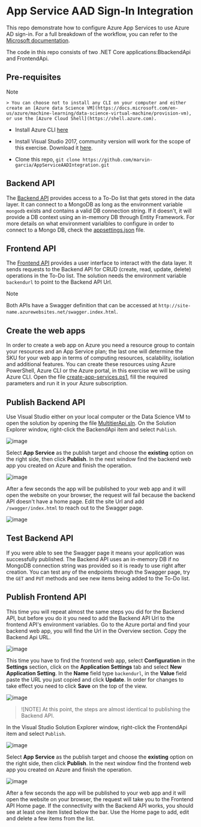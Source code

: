 # App Service AAD Sign-In Integration
This repo demonstrate how to configure Azure App Services to use Azure AD sign-in. For a full breakdown of the workflow, you can refer to the [Microsoft documentation](https://docs.microsoft.com/en-us/azure/app-service/app-service-web-tutorial-auth-aad).

The code in this repo consists of two .NET Core applications:BbackendApi and FrontendApi.

## Pre-requisites
> [!NOTE]
    > You can choose not to install any CLI on your computer and either create an [Azure data Science VM](https://docs.microsoft.com/en-us/azure/machine-learning/data-science-virtual-machine/provision-vm), or use the [Azure Cloud Shell](https://shell.azure.com).

* Install Azure CLI [here](https://docs.microsoft.com/en-us/cli/azure/install-azure-cli?view=azure-cli-latest)
* Install Visual Studio 2017, community version will work for the scope of this exercise. Download it [here](https://visualstudio.microsoft.com/downloads/).

* Clone this repo, ```git clone https://github.com/marvin-garcia/AppServiceAADIntegration.git```

## Backend API
The [Backend API](BackendApi/) provides access to a To-Do list that gets stored in the data layer. It can connect to a MongoDB as long as the environment variable ```mongodb``` exists and contains a valid DB connection string. If it doesn't, it will provide a DB context using an in-memory DB through Entity Framework. For more details on what environment varialbles to configure in order to connect to a Mongo DB, check the [appsettings.json](MultitierApi/BackendApi/appsettings.json) file.

## Frontend API
The [Frontend API](MultitierApi/) provides a user interface to interact with the data layer. It sends requests to the Backend API for CRUD (create, read, update, delete) operations in the To-Do list. The solution needs the environment variable ```backendurl``` to point to the Backend API Url.

> [!NOTE]
  > Both APIs have a Swagger definition that can be accessed at ```http://site-name.azurewebsites.net/swagger.index.html```.

## Create the web apps
In order to create a web app on Azure you need a resource group to contain your resources and an App Service plan; the last one will determine the SKU for your web app in terms of computing resources, scalability, isolation and additional features. You can create these resources using Azure PowerShell, Azure CLI or the Azure portal, in this exercise we will be using Azure CLI. Open the file [create-app-services.ps1](Scripts/create-app-services.ps1), fill the required parameters and run it in your Azure subscription.

## Publish Backend API
Use Visual Studio either on your local computer or the Data Science VM to open the solution by opening the file [MultitierApi.sln](MultitierApi/MultitierApi.sln). On the Solution Explorer window, right-click the BackendApi item and select ```Publish```.

![image](images/publish-backend-api.png)

Select **App Service** as the publish target and choose the **existing** option on the right side, then click **Publish**. In the next window find the backend web app you created on Azure and finish the operation. 

![image](images/publish-to-existing-app-service.png)

After a few seconds the app will be published to your web app and it will open the website on your browser, the request will fail because the backend API doesn't have a home page. Edit the site Url and add ```/swagger/index.html``` to reach out to the Swagger page.
 
![image](images/backend-swagger.png)
 
## Test Backend API
If you were able to see the Swagger page it means your application was successfully published. The Backend API uses an in-memory DB if no MongoDB connection string was provided so it is ready to use right after creation. You can test any of the endpoints through the Swagger page, try the ```GET``` and ```PUT``` methods and see new items being added to the To-Do list.
 
## Publish Frontend API
This time you will repeat almost the same steps you did for the Backend API, but before you do it you need to add the Backend API Url to the frontend API's environment variables. Go to the Azure portal and find your backend web app, you will find the Url in the Overview section. Copy the Backend Api URL.

![image](images/backend-azure-overview.png)
 
This time you have to find the frontend web app, select **Configuration** in the **Settings** section, click on the **Application Settings** tab and select **New Application Setting**. In the **Name** field type ```backendurl```, in the **Value** field paste the URL you just copied and click **Update**. In order for changes to take effect you need to click **Save** on the top of the view.

![image](images/backend-azure-configuration.png)

> ![NOTE]
  >At this point, the steps are almost identical to publishing the Backend API.

In the Visual Studio Solution Explorer window, right-click the FrontendApi item and select ```Publish```.

![image](images/publish-frontend-api.png)

Select **App Service** as the publish target and choose the **existing** option on the right side, then click **Publish**. In the next window find the frontend web app you created on Azure and finish the operation. 

![image](images/publish-to-existing-app-service.png)

After a few seconds the app will be published to your web app and it will open the website on your browser, the request will take you to the Frontend API Home page. If the connectivity with the Backend API works, you should see at least one item listed below the bar. Use the Home page to add, edit and delete a few items from the list.

